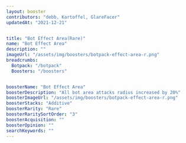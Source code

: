 ```yaml
---
layout: booster
contributors: "debb, Kartoffel, GlareFacer"
updatedAt: "2021-12-21"


title: "Bot Effect Area(Rare)"
name: "Bot Effect Area"
description: ""
imageUrl: "/assets/img/boosters/botpack-effect-area-r.png"
breadcrumbs:
  Botpack: "/botpack"
  Boosters: "/boosters"


boosterName: "Bot Effect Area"
boosterDescription: "All bot area attacks radius increased by 20%"
boosterImageUrl: "/assets/img/boosters/botpack-effect-area-r.png"
boosterStacks: "Additive"
boosterRarity: "Rare"
boosterRaritySortOrder: "3"
boosterAcquisition: ""
boosterOpinion: ""
searchKeywords: ""
---
```




